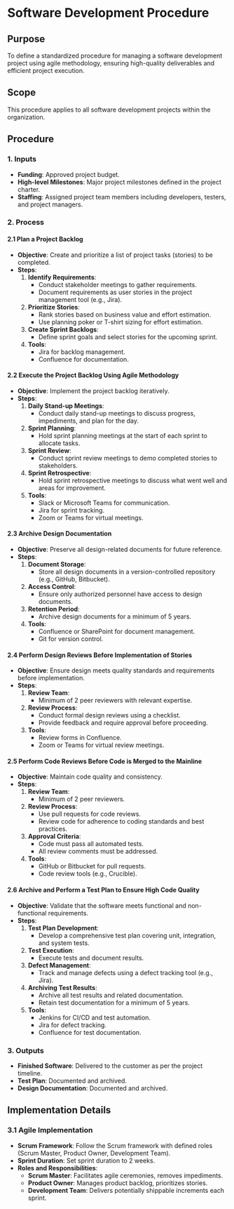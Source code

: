 # Software Development Procedure

## Purpose
To define a standardized procedure for managing a software development project using agile methodology, ensuring high-quality deliverables and efficient project execution.

## Scope
This procedure applies to all software development projects within the organization.

## Procedure

### 1. Inputs
- **Funding**: Approved project budget.
- **High-level Milestones**: Major project milestones defined in the project charter.
- **Staffing**: Assigned project team members including developers, testers, and project managers.

### 2. Process

#### 2.1 Plan a Project Backlog

- **Objective**: Create and prioritize a list of project tasks (stories) to be completed.
- **Steps**:
  1. **Identify Requirements**:
      - Conduct stakeholder meetings to gather requirements.
      - Document requirements as user stories in the project management tool (e.g., Jira).
  2. **Prioritize Stories**:
      - Rank stories based on business value and effort estimation.
      - Use planning poker or T-shirt sizing for effort estimation.
  3. **Create Sprint Backlogs**:
      - Define sprint goals and select stories for the upcoming sprint.
  4. **Tools**:
      - Jira for backlog management.
      - Confluence for documentation.

#### 2.2 Execute the Project Backlog Using Agile Methodology

- **Objective**: Implement the project backlog iteratively.
- **Steps**:
  1. **Daily Stand-up Meetings**:
      - Conduct daily stand-up meetings to discuss progress, impediments, and plan for the day.
  2. **Sprint Planning**:
      - Hold sprint planning meetings at the start of each sprint to allocate tasks.
  3. **Sprint Review**:
      - Conduct sprint review meetings to demo completed stories to stakeholders.
  4. **Sprint Retrospective**:
      - Hold sprint retrospective meetings to discuss what went well and areas for improvement.
  5. **Tools**:
      - Slack or Microsoft Teams for communication.
      - Jira for sprint tracking.
      - Zoom or Teams for virtual meetings.

#### 2.3 Archive Design Documentation

- **Objective**: Preserve all design-related documents for future reference.
- **Steps**:
  1. **Document Storage**:
      - Store all design documents in a version-controlled repository (e.g., GitHub, Bitbucket).
  2. **Access Control**:
      - Ensure only authorized personnel have access to design documents.
  3. **Retention Period**:
      - Archive design documents for a minimum of 5 years.
  4. **Tools**:
      - Confluence or SharePoint for document management.
      - Git for version control.

#### 2.4 Perform Design Reviews Before Implementation of Stories

- **Objective**: Ensure design meets quality standards and requirements before implementation.
- **Steps**:
  1. **Review Team**:
      - Minimum of 2 peer reviewers with relevant expertise.
  2. **Review Process**:
      - Conduct formal design reviews using a checklist.
      - Provide feedback and require approval before proceeding.
  3. **Tools**:
      - Review forms in Confluence.
      - Zoom or Teams for virtual review meetings.

#### 2.5 Perform Code Reviews Before Code is Merged to the Mainline

- **Objective**: Maintain code quality and consistency.
- **Steps**:
  1. **Review Team**:
      - Minimum of 2 peer reviewers.
  2. **Review Process**:
      - Use pull requests for code reviews.
      - Review code for adherence to coding standards and best practices.
  3. **Approval Criteria**:
      - Code must pass all automated tests.
      - All review comments must be addressed.
  4. **Tools**:
      - GitHub or Bitbucket for pull requests.
      - Code review tools (e.g., Crucible).

#### 2.6 Archive and Perform a Test Plan to Ensure High Code Quality

- **Objective**: Validate that the software meets functional and non-functional requirements.
- **Steps**:
  1. **Test Plan Development**:
      - Develop a comprehensive test plan covering unit, integration, and system tests.
  2. **Test Execution**:
      - Execute tests and document results.
  3. **Defect Management**:
      - Track and manage defects using a defect tracking tool (e.g., Jira).
  4. **Archiving Test Results**:
      - Archive all test results and related documentation.
      - Retain test documentation for a minimum of 5 years.
  5. **Tools**:
      - Jenkins for CI/CD and test automation.
      - Jira for defect tracking.
      - Confluence for test documentation.

### 3. Outputs

- **Finished Software**: Delivered to the customer as per the project timeline.
- **Test Plan**: Documented and archived.
- **Design Documentation**: Documented and archived.

## Implementation Details

### 3.1 Agile Implementation

- **Scrum Framework**: Follow the Scrum framework with defined roles (Scrum Master, Product Owner, Development Team).
- **Sprint Duration**: Set sprint duration to 2 weeks.
- **Roles and Responsibilities**:
  - **Scrum Master**: Facilitates agile ceremonies, removes impediments.
  - **Product Owner**: Manages product backlog, prioritizes stories.
  - **Development Team**: Delivers potentially shippable increments each sprint.

